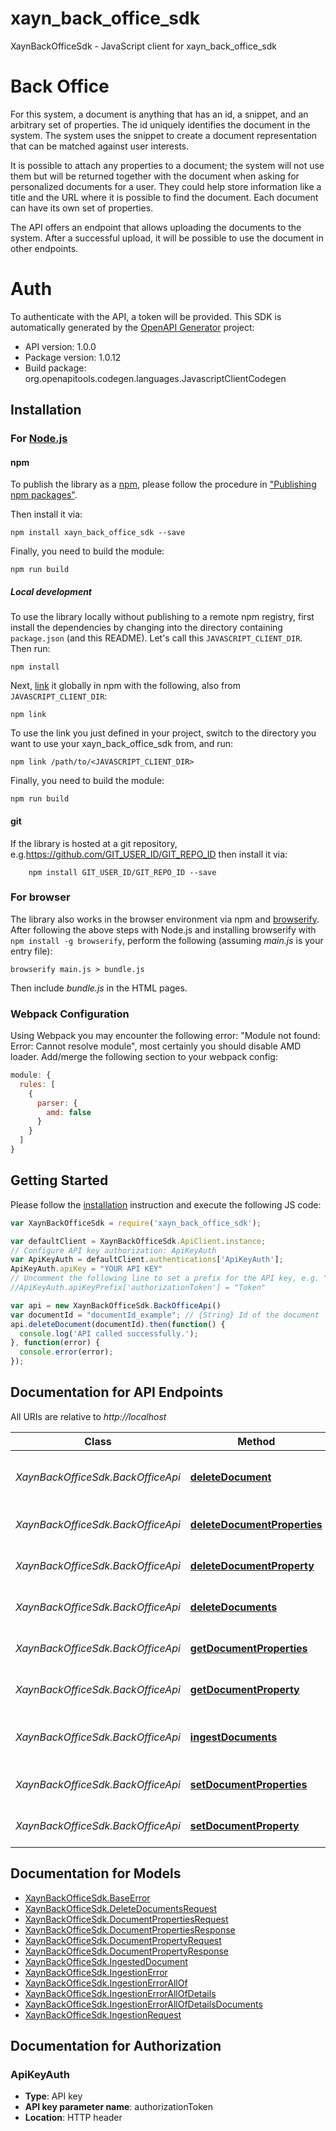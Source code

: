 # xayn_back_office_sdk

XaynBackOfficeSdk - JavaScript client for xayn_back_office_sdk
# Back Office
For this system, a document is anything that has an id, a snippet, and an arbitrary set of properties.
The id uniquely identifies the document in the system.
The system uses the snippet to create a document representation that can be matched against user interests.

It is possible to attach any properties to a document; the system will not use them but will be returned together with the document when asking for personalized documents for a user. They could help store information like a title and the URL where it is possible to find the document. Each document can have its own set of properties.

The API offers an endpoint that allows uploading the documents to the system. After a successful upload, it will be possible to use the document in other endpoints.

# Auth
To authenticate with the API, a token will be provided.
This SDK is automatically generated by the [OpenAPI Generator](https://openapi-generator.tech) project:

- API version: 1.0.0
- Package version: 1.0.12
- Build package: org.openapitools.codegen.languages.JavascriptClientCodegen

## Installation

### For [Node.js](https://nodejs.org/)

#### npm

To publish the library as a [npm](https://www.npmjs.com/), please follow the procedure in ["Publishing npm packages"](https://docs.npmjs.com/getting-started/publishing-npm-packages).

Then install it via:

```shell
npm install xayn_back_office_sdk --save
```

Finally, you need to build the module:

```shell
npm run build
```

##### Local development

To use the library locally without publishing to a remote npm registry, first install the dependencies by changing into the directory containing `package.json` (and this README). Let's call this `JAVASCRIPT_CLIENT_DIR`. Then run:

```shell
npm install
```

Next, [link](https://docs.npmjs.com/cli/link) it globally in npm with the following, also from `JAVASCRIPT_CLIENT_DIR`:

```shell
npm link
```

To use the link you just defined in your project, switch to the directory you want to use your xayn_back_office_sdk from, and run:

```shell
npm link /path/to/<JAVASCRIPT_CLIENT_DIR>
```

Finally, you need to build the module:

```shell
npm run build
```

#### git

If the library is hosted at a git repository, e.g.https://github.com/GIT_USER_ID/GIT_REPO_ID
then install it via:

```shell
    npm install GIT_USER_ID/GIT_REPO_ID --save
```

### For browser

The library also works in the browser environment via npm and [browserify](http://browserify.org/). After following
the above steps with Node.js and installing browserify with `npm install -g browserify`,
perform the following (assuming *main.js* is your entry file):

```shell
browserify main.js > bundle.js
```

Then include *bundle.js* in the HTML pages.

### Webpack Configuration

Using Webpack you may encounter the following error: "Module not found: Error:
Cannot resolve module", most certainly you should disable AMD loader. Add/merge
the following section to your webpack config:

```javascript
module: {
  rules: [
    {
      parser: {
        amd: false
      }
    }
  ]
}
```

## Getting Started

Please follow the [installation](#installation) instruction and execute the following JS code:

```javascript
var XaynBackOfficeSdk = require('xayn_back_office_sdk');

var defaultClient = XaynBackOfficeSdk.ApiClient.instance;
// Configure API key authorization: ApiKeyAuth
var ApiKeyAuth = defaultClient.authentications['ApiKeyAuth'];
ApiKeyAuth.apiKey = "YOUR API KEY"
// Uncomment the following line to set a prefix for the API key, e.g. "Token" (defaults to null)
//ApiKeyAuth.apiKeyPrefix['authorizationToken'] = "Token"

var api = new XaynBackOfficeSdk.BackOfficeApi()
var documentId = "documentId_example"; // {String} Id of the document
api.deleteDocument(documentId).then(function() {
  console.log('API called successfully.');
}, function(error) {
  console.error(error);
});


```

## Documentation for API Endpoints

All URIs are relative to *http://localhost*

Class | Method | HTTP request | Description
------------ | ------------- | ------------- | -------------
*XaynBackOfficeSdk.BackOfficeApi* | [**deleteDocument**](docs/BackOfficeApi.md#deleteDocument) | **DELETE** /documents/{document_id} | Delete the document from the system.
*XaynBackOfficeSdk.BackOfficeApi* | [**deleteDocumentProperties**](docs/BackOfficeApi.md#deleteDocumentProperties) | **DELETE** /documents/{document_id}/properties | Delete all document properties
*XaynBackOfficeSdk.BackOfficeApi* | [**deleteDocumentProperty**](docs/BackOfficeApi.md#deleteDocumentProperty) | **DELETE** /documents/{document_id}/properties/{property_id} | Delete a document property
*XaynBackOfficeSdk.BackOfficeApi* | [**deleteDocuments**](docs/BackOfficeApi.md#deleteDocuments) | **DELETE** /documents | Delete all listed documents.
*XaynBackOfficeSdk.BackOfficeApi* | [**getDocumentProperties**](docs/BackOfficeApi.md#getDocumentProperties) | **GET** /documents/{document_id}/properties | Get all document properties
*XaynBackOfficeSdk.BackOfficeApi* | [**getDocumentProperty**](docs/BackOfficeApi.md#getDocumentProperty) | **GET** /documents/{document_id}/properties/{property_id} | Get a document property
*XaynBackOfficeSdk.BackOfficeApi* | [**ingestDocuments**](docs/BackOfficeApi.md#ingestDocuments) | **POST** /documents | Add documents to the system
*XaynBackOfficeSdk.BackOfficeApi* | [**setDocumentProperties**](docs/BackOfficeApi.md#setDocumentProperties) | **PUT** /documents/{document_id}/properties | Set all document properties
*XaynBackOfficeSdk.BackOfficeApi* | [**setDocumentProperty**](docs/BackOfficeApi.md#setDocumentProperty) | **PUT** /documents/{document_id}/properties/{property_id} | Set a document property


## Documentation for Models

 - [XaynBackOfficeSdk.BaseError](docs/BaseError.md)
 - [XaynBackOfficeSdk.DeleteDocumentsRequest](docs/DeleteDocumentsRequest.md)
 - [XaynBackOfficeSdk.DocumentPropertiesRequest](docs/DocumentPropertiesRequest.md)
 - [XaynBackOfficeSdk.DocumentPropertiesResponse](docs/DocumentPropertiesResponse.md)
 - [XaynBackOfficeSdk.DocumentPropertyRequest](docs/DocumentPropertyRequest.md)
 - [XaynBackOfficeSdk.DocumentPropertyResponse](docs/DocumentPropertyResponse.md)
 - [XaynBackOfficeSdk.IngestedDocument](docs/IngestedDocument.md)
 - [XaynBackOfficeSdk.IngestionError](docs/IngestionError.md)
 - [XaynBackOfficeSdk.IngestionErrorAllOf](docs/IngestionErrorAllOf.md)
 - [XaynBackOfficeSdk.IngestionErrorAllOfDetails](docs/IngestionErrorAllOfDetails.md)
 - [XaynBackOfficeSdk.IngestionErrorAllOfDetailsDocuments](docs/IngestionErrorAllOfDetailsDocuments.md)
 - [XaynBackOfficeSdk.IngestionRequest](docs/IngestionRequest.md)


## Documentation for Authorization



### ApiKeyAuth


- **Type**: API key
- **API key parameter name**: authorizationToken
- **Location**: HTTP header

